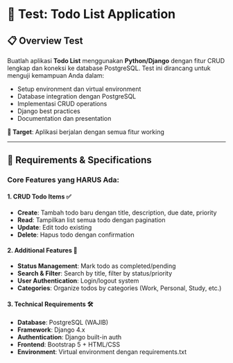 # 📝 Test: Todo List Application

## 📋 Overview Test

Buatlah aplikasi **Todo List** menggunakan **Python/Django** dengan fitur CRUD lengkap dan koneksi ke database PostgreSQL. Test ini dirancang untuk menguji kemampuan Anda dalam:

- Setup environment dan virtual environment
- Database integration dengan PostgreSQL
- Implementasi CRUD operations
- Django best practices
- Documentation dan presentation

**🎯 Target**: Aplikasi berjalan dengan semua fitur working

---

## 🎯 Requirements & Specifications

### **Core Features yang HARUS Ada:**

#### 1. **CRUD Todo Items** ✅
- **Create**: Tambah todo baru dengan title, description, due date, priority
- **Read**: Tampilkan list semua todo dengan pagination
- **Update**: Edit todo existing
- **Delete**: Hapus todo dengan confirmation

#### 2. **Additional Features** 🚀
- **Status Management**: Mark todo as completed/pending
- **Search & Filter**: Search by title, filter by status/priority  
- **User Authentication**: Login/logout system
- **Categories**: Organize todos by categories (Work, Personal, Study, etc.)

#### 3. **Technical Requirements** 🛠️
- **Database**: PostgreSQL (WAJIB)
- **Framework**: Django 4.x
- **Authentication**: Django built-in auth
- **Frontend**: Bootstrap 5 + HTML/CSS
- **Environment**: Virtual environment dengan requirements.txt
